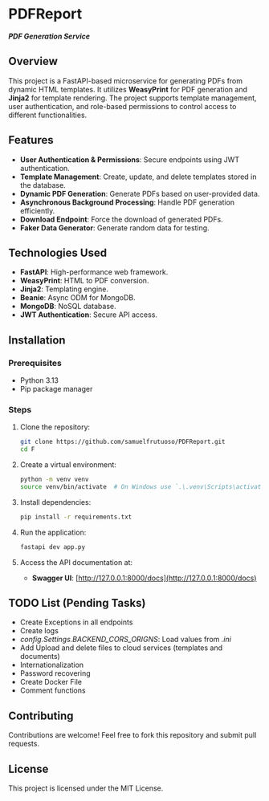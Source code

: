 # PDFReport

***PDF Generation Service***

## Overview

This project is a FastAPI-based microservice for generating PDFs from dynamic HTML templates. It utilizes **WeasyPrint** for PDF generation and **Jinja2** for template rendering. The project supports template management, user authentication, and role-based permissions to control access to different functionalities.

## Features

- **User Authentication & Permissions**: Secure endpoints using JWT authentication.
- **Template Management**: Create, update, and delete templates stored in the database.
- **Dynamic PDF Generation**: Generate PDFs based on user-provided data.
- **Asynchronous Background Processing**: Handle PDF generation efficiently.
- **Download Endpoint**: Force the download of generated PDFs.
- **Faker Data Generator**: Generate random data for testing.

## Technologies Used

- **FastAPI**: High-performance web framework.
- **WeasyPrint**: HTML to PDF conversion.
- **Jinja2**: Templating engine.
- **Beanie**: Async ODM for MongoDB.
- **MongoDB**: NoSQL database.
- **JWT Authentication**: Secure API access.

## Installation

### Prerequisites

- Python 3.13
- Pip package manager

### Steps

1. Clone the repository:

   ```sh
   git clone https://github.com/samuelfrutuoso/PDFReport.git
   cd F
   ```

2. Create a virtual environment:

   ```sh
   python -m venv venv
   source venv/bin/activate  # On Windows use `.\.venv\Scripts\activate`
   ```

3. Install dependencies:

   ```sh
   pip install -r requirements.txt
   ```

4. Run the application:

   ```sh
   fastapi dev app.py
   ```

5. Access the API documentation at:
   - **Swagger UI**: [http://127.0.0.1:8000/docs](http://127.0.0.1:8000/docs)
   <!-- - **ReDoc**: [http://127.0.0.1:8000/redoc](http://127.0.0.1:8000/redoc) -->

## TODO List (Pending Tasks)

- Create Exceptions in all endpoints
- Create logs
- *config.Settings.BACKEND_CORS_ORIGNS*: Load values from *.ini*
- Add Upload and delete files to cloud services  (templates and documents)
- Internationalization
- Password recovering
- Create Docker File
- Comment functions

## Contributing

Contributions are welcome! Feel free to fork this repository and submit pull requests.

## License

This project is licensed under the MIT License.

